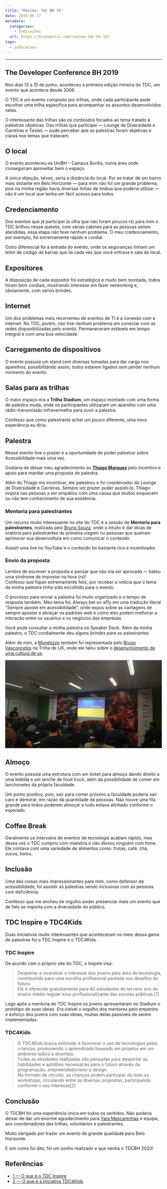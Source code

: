 ```yaml
---
title: "Review: TDC BH 19"
date: 2019-06-17
metadata:
  categories:
    - Indicações
  url: https://brunopulis.com/review-tdc-bh-19/
tags:
  - indicacoes
---
```

* * *

## The Developer Conference BH 2019

Nos dias 13 a 15 de junho, aconteceu a primeira edição mineira do TDC, um evento que acontece desde 2006.

O TDC é um evento composto por trilhas, onde cada participante pode escolher uma trilha específica para acompanhar os assuntos desenvolvidos nelas.

O interessante das trilhas são os conteúdos focados ao tema tratado e palestras objetivas. Das trilhas que participei — Lounge de Diversidade e Carreiras e Testes — pude perceber que as palestras foram objetivas e claras nos temas que tratavam.

## O local

O evento aconteceu na UniBH – Campus Buritis, numa área onde conseguiram aproveitar bem o espaço.

A única objeção, talvez, seria a distância do local. Por se tratar de um bairro mais distante em Belo Horizonte — para mim não foi um grande problema, pois na minha região havia diversas linhas de ônibus que poderia utilizar — não é um local que tenha um fácil acesso para todos.

## Credenciamento

Dos eventos que já participei (e olha que não foram poucos rs) para mim o TDC brilhou nesse quesito, com várias cabines para as pessoas serem atendidas, essa etapa não teve nenhum problema. O meu credenciamento, por exemplo, foi extremamente rápido e cordial.

Outro diferencial foi a entrada do evento, onde os seguranças tinham um leitor de código de barras que lia cada vez que você entrava e saia do local.

## Expositores

A disposição de cada expositor foi estratégica e muito bem montada, todos foram bem cordiais, mostrando interesse em fazer networking e, obviamente, com vários brindes.

## Internet

Um dos problemas mais recorrentes de eventos de TI é a conexão com a internet. No TDC, porém, não tive nenhum problema em conectar com as redes disponibilizadas pelo evento. Permaneceram estáveis em tempo integral e com uma boa velocidade.

## Carregamento de dispositivos

O evento possuía um stand com diversas tomadas para dar carga nos aparelhos, possibilitando assim, todos estarem ligados sem perder nenhum momento do evento.

## Salas para as trilhas

O maior espaço era a **Trilha Stadium**, um espaço montado com uma forma de palestra muda, onde os participantes utilizaram um aparelho com uma rádio-transmissão infravermelha para ouvir a palestra.

Confesso que como palestrante achei um pouco diferente, uma nova experiência eu diria.

## Palestra

Nesse evento tive o prazer e a oportunidade de poder palestrar sobre Acessibilidade mais uma vez.

Gostaria de deixar meu agradecimento ao **[Thiago Marques](https://twitter.com/althi)** pelo incentivo e apoio para mandar uma proposta de palestra.

Além do Thiago me incentivar, ele palestrou e foi coordenador do Lounge de Diversidade e Carreiras. Sempre um prazer poder assisti-lo, Thiago inspira nas pessoas a ser empático com uma causa que muitos esquecem ou não tem conhecimento de sua existência.

### Mentoria para palestrantes

Um recurso muito interessante no site do TDC é a sessão de **Mentoria para palestrantes**, realizada pelo [Bruno Souza](https://twitter.com/brjavaman), onde o intuito é dar dicas de oratória para palestrantes de primeira viagem ou pessoas que queiram aprimorar sua desenvoltura em como comunicar o conteúdo.

Assisti uma live no YouTube e o conteúdo foi bastante rico e incentivador.

### Envio da proposta

Lembro de escrever a proposta e pensar que não iria ser aprovada — bateu uma síndrome de impostor na hora (rs)!  
Confesso que fiquei extremamente feliz, por receber a notícia que o tema da minha palestra tinha sido escolhido para o evento.

O processo para enviar a palestra foi muito organizado e o tempo de resposta também. Meu tema foi: Always bet on a11y em uma tradução literal “Sempre aposte em acessibilidade”, onde expus sobre as vantagens de sempre apostar e abraçar os padrões web e como eles podem melhorar a interação entre os usuários e os negócios das empresas.

Você pode consultar a minha palestra no Speaker Deck. Além da minha palestra, o TDC cordialmente deu alguns brindes para os palestrantes.

Além de mim, a [Monetizze](https://www.monetizze.com.br/) também foi representada pelo [Bruno Vasconcelos](https://www.linkedin.com/in/brunovasconcelosdesign/) na Trilha de UX, onde ele falou sobre o [desenvolvimento de uma cultura de ux](https://speakerdeck.com/brunovasconcelos/inserindo-a-cultura-ux).

![Bruno Vasconcelos palestrando na trilha de UX](images/tdc-cultura-ux-sceElWEvMZAR.jpg)

## Almoço

O evento possuía uma estrutura com um ticket para almoço dando direito a uma bebida e um lanche de food truck, além da possibilidade de comer em lanchonetes da própria faculdade.

Um ponto positivo, pois, sair para comer próximo a faculdade poderia sair caro e demorar, em razão da quantidade de pessoas. Não houve uma fila grande para todos poderem almoçar e tudo estava alinhado conforme o esperado.

## Coffee Break

Geralmente os intervalos de eventos de tecnologia acabam rápido, mas dessa vez o TDC cumpriu com maestria e não deixou ninguém com fome. Ele contava com uma variedade de alimentos como: frutas, café, chá, sucos, bolos.

## Inclusão

Uma das coisas mais impressionantes para mim, como defensor da acessibilidade, foi assistir as palestras sendo inclusivas com as pessoas com deficiência.

Confesso que me encheu de orgulho poder presenciar mais um evento que de fato se importa com a diversidade do público.

## TDC Inspire e TDC4Kids

Duas iniciativas muito interessantes que aconteceram no meio dessa gama de palestras foi o TDC Inspire e o TDC4Kids.

### TDC Inspire

De acordo com o próprio site do TDC, o Inspire visa:

> Despertar e incentivar o interesse dos jovens para área de tecnologia, contribuindo para uma escolha profissional pautada nos desafios do futuro.  
> Ele é oferecido gratuitamente para 40 estudantes do terceiro ano do ensino médio regular e/ou profissionalizante das escolas públicas.\[1\]

Logo após a mentoria do TDC Inspire os jovens apresentaram no Stadium o protótipo de suas ideias. Era visível o orgulho dos mentores pelo empenho e esforço dos jovens com suas ideias, muitas delas passíveis de serem implementadas.

### TDC4Kids

> O TDC4Kids busca estimular e favorecer o uso de tecnologias pelas crianças, promovendo o aprendizado baseado em projetos em um ambiente lúdico e divertido.  
> Todas as atividades realizadas são pensadas para despertar as habilidades e aptidões necessárias para o futuro através da programação, empreendedorismo e design.  
> No formato de circuito, as crianças podem participar de todo os workshops, circulando entre as diversas propostas, participando conforme o seu interesse\[2\]

## Conclusão

O TDCBH foi uma experiência única em todos os sentidos. Não poderia deixar de dar um enorme agradecimento para [Yara Mascarenhas](https://www.linkedin.com/in/yaramascarenhas) e equipe, aos coordenadores das trilhas, voluntários e palestrantes.

Muito obrigado por trazer um evento de grande qualidade para Belo Horizonte.

E sim como foi dito, foi um sonho realizado e que venha o TDCBH 2020!

## Referências

-   [1 — O que é o TDC Inspire](http://www.thedevelopersconference.com.br/tdc/2019/belohorizonte/workshop-inspire)
-   [2 — O que é a iniciativa TDC4Kids](http://www.thedevelopersconference.com.br/tdc/2019/belohorizonte/tdc4kids)